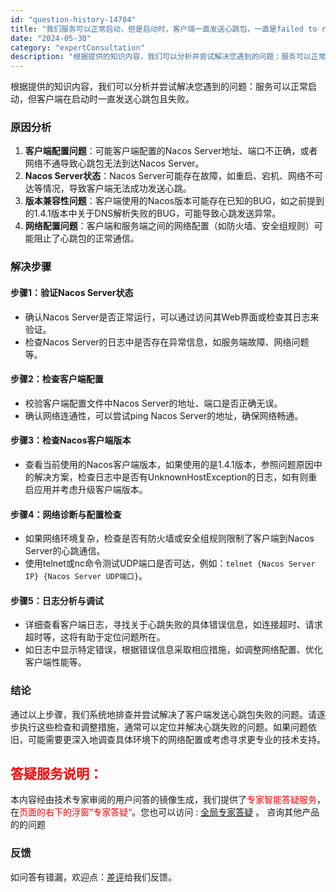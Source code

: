 ```yaml
---
id: "question-history-14784"
title: "我们服务可以正常启动，但是启动时，客户端一直发送心跳包，一直是failed to request nacos-opensource"
date: "2024-05-30"
category: "expertConsultation"
description: "根据提供的知识内容，我们可以分析并尝试解决您遇到的问题：服务可以正常启动，但客户端在启动时一直发送心跳包且失败。### 原因分析1. **客户端配置问题**：可能客户端配置的Nacos Server地址、端口不正确，或者网络不通导致心跳包无法到达Nacos Server。2. **Nacos Ser"
---
```


根据提供的知识内容，我们可以分析并尝试解决您遇到的问题：服务可以正常启动，但客户端在启动时一直发送心跳包且失败。

### 原因分析
1. **客户端配置问题**：可能客户端配置的Nacos Server地址、端口不正确，或者网络不通导致心跳包无法到达Nacos Server。
2. **Nacos Server状态**：Nacos Server可能存在故障，如重启、宕机、网络不可达等情况，导致客户端无法成功发送心跳。
3. **版本兼容性问题**：客户端使用的Nacos版本可能存在已知的BUG，如之前提到的1.4.1版本中关于DNS解析失败的BUG，可能导致心跳发送异常。
4. **网络配置问题**：客户端和服务端之间的网络配置（如防火墙、安全组规则）可能阻止了心跳包的正常通信。

### 解决步骤
#### 步骤1：验证Nacos Server状态
- 确认Nacos Server是否正常运行，可以通过访问其Web界面或检查其日志来验证。
- 检查Nacos Server的日志中是否存在异常信息，如服务端故障、网络问题等。

#### 步骤2：检查客户端配置
- 校验客户端配置文件中Nacos Server的地址、端口是否正确无误。
- 确认网络连通性，可以尝试ping Nacos Server的地址，确保网络畅通。

#### 步骤3：检查Nacos客户端版本
- 查看当前使用的Nacos客户端版本，如果使用的是1.4.1版本，参照问题原因中的解决方案，检查日志中是否有UnknownHostException的日志，如有则重启应用并考虑升级客户端版本。

#### 步骤4：网络诊断与配置检查
- 如果网络环境复杂，检查是否有防火墙或安全组规则限制了客户端到Nacos Server的心跳通信。
- 使用telnet或nc命令测试UDP端口是否可达，例如：`telnet {Nacos Server IP} {Nacos Server UDP端口}`。

#### 步骤5：日志分析与调试
- 详细查看客户端日志，寻找关于心跳失败的具体错误信息，如连接超时、请求超时等，这将有助于定位问题所在。
- 如日志中显示特定错误，根据错误信息采取相应措施，如调整网络配置、优化客户端性能等。

### 结论
通过以上步骤，我们系统地排查并尝试解决了客户端发送心跳包失败的问题。请逐步执行这些检查和调整措施，通常可以定位并解决心跳失败的问题。如果问题依旧，可能需要更深入地调查具体环境下的网络配置或考虑寻求更专业的技术支持。
## <font color="#FF0000">答疑服务说明：</font> 

本内容经由技术专家审阅的用户问答的镜像生成，我们提供了<font color="#FF0000">专家智能答疑服务</font>，在<font color="#FF0000">页面的右下的浮窗”专家答疑“</font>。您也可以访问 : [全局专家答疑](https://opensource.alibaba.com/chatBot) 。 咨询其他产品的的问题

### 反馈
如问答有错漏，欢迎点：[差评](https://ai.nacos.io/user/feedbackByEnhancerGradePOJOID?enhancerGradePOJOId=14794)给我们反馈。
